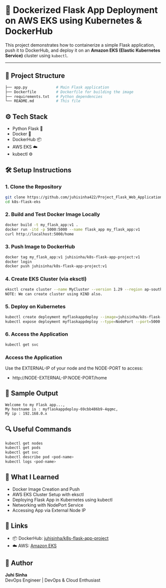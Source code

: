 # 🚀 Dockerized Flask App Deployment on AWS EKS using Kubernetes & DockerHub

This project demonstrates how to containerize a simple Flask application, push it to DockerHub, and deploy it on an **Amazon EKS (Elastic Kubernetes Service)** cluster using `kubectl`.

---

## 📁 Project Structure

```bash
├── app.py             # Main Flask application
├── Dockerfile         # Dockerfile for building the image
├── requirements.txt   # Python dependencies
└── README.md          # This file
```

## ⚙️ Tech Stack

- Python Flask 🐍  
- Docker 🐳  
- DockerHub 📦  
- AWS EKS ☁️  
- kubectl ⚙️

## 🛠️ Setup Instructions

### 1. Clone the Repository
```bash
git clone https://github.com/juhisinha422/Project_Flask_Web_Application_with_Kubernetes.git
cd k8s-flask-eks
```

### 2. Build and Test Docker Image Locally

```bash
docker build -t my_flask_app:v1 .
docker run -itd -p 5000:5000 --name flask_app my_flask_app:v1
curl http://localhost:5000/home
```

### 3. Push Image to DockerHub

```bash
docker tag my_flask_app:v1 juhisinha/k8s-flask-app-project:v1
docker login
docker push juhisinha/k8s-flask-app-project:v1
```

### 4. Create EKS Cluster (via eksctl)

```bash
eksctl create cluster --name MyCluster --version 1.29 --region ap-south-1 --nodegroup-name linux-nodes --node-type t2.micro --nodes 2 --managed
NOTE: We can create cluster using KIND also.
```

### 5. Deploy on Kubernetes

```bash
kubectl create deployment myflaskappdeploy --image=juhisinha/k8s-flask-app-project:v1
kubectl expose deployment myflaskappdeploy --type=NodePort --port=5000 --target-port=5000
```

### 6. Access the Application

```bash
kubectl get svc
```

### Access the Application

Use the EXTERNAL-IP of your node and the NODE-PORT to access:
- http://NODE-EXTERNAL-IP:NODE-PORT/home

## 📸 Sample Output
```vnet
Welcome to my Flask app..., 
My hostname is : myflaskappdeploy-69cbb486b9-4qqmc, 
My ip : 192.168.0.x
```


## 🔍 Useful Commands

```bash
kubectl get nodes
kubectl get pods
kubectl get svc
kubectl describe pod <pod-name>
kubectl logs <pod-name>
```

## 🧠 What I Learned

- Docker Image Creation and Push  
- AWS EKS Cluster Setup with eksctl  
- Deploying Flask App in Kubernetes using kubectl  
- Networking with NodePort Service  
- Accessing App via External Node IP

## 🔗 Links

- 📦 DockerHub: [juhisinha/k8s-flask-app-project](https://hub.docker.com/r/juhisinha/k8s-flask-app-project)
- ☁️ AWS: [Amazon EKS](https://aws.amazon.com/eks/)

## 🙌 Author

**Juhi Sinha**  
DevOps Engineer | DevOps & Cloud Enthusiast  

